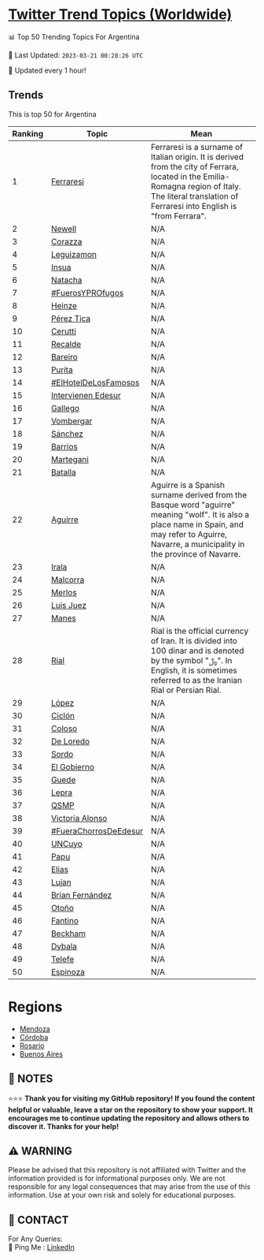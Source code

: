 [Twitter Trend Topics (Worldwide)](https://github.com/ErcinDedeoglu/Twitter-Trend-Topics)
==========


📊 Top 50 Trending Topics For Argentina

📆 Last Updated: `2023-03-21 00:28:26 UTC`

🔧 Updated every 1 hour!


## Trends

This is top 50 for Argentina

| Ranking | Topic | Mean |
| ------- | ------------ | ------------ |
| 1 | [Ferraresi](http://twitter.com/search?q=Ferraresi) | Ferraresi is a surname of Italian origin. It is derived from the city of Ferrara, located in the Emilia-Romagna region of Italy. The literal translation of Ferraresi into English is "from Ferrara". |
| 2 | [Newell](http://twitter.com/search?q=Newell) | N/A |
| 3 | [Corazza](http://twitter.com/search?q=Corazza) | N/A |
| 4 | [Leguizamon](http://twitter.com/search?q=Leguizamon) | N/A |
| 5 | [Insua](http://twitter.com/search?q=Insua) | N/A |
| 6 | [Natacha](http://twitter.com/search?q=Natacha) | N/A |
| 7 | [#FuerosYPROfugos](http://twitter.com/search?q=%23FuerosYPROfugos) | N/A |
| 8 | [Heinze](http://twitter.com/search?q=Heinze) | N/A |
| 9 | [Pérez Tica](http://twitter.com/search?q=P%c3%a9rez+Tica) | N/A |
| 10 | [Cerutti](http://twitter.com/search?q=Cerutti) | N/A |
| 11 | [Recalde](http://twitter.com/search?q=Recalde) | N/A |
| 12 | [Bareiro](http://twitter.com/search?q=Bareiro) | N/A |
| 13 | [Purita](http://twitter.com/search?q=Purita) | N/A |
| 14 | [#ElHotelDeLosFamosos](http://twitter.com/search?q=%23ElHotelDeLosFamosos) | N/A |
| 15 | [Intervienen Edesur](http://twitter.com/search?q=Intervienen+Edesur) | N/A |
| 16 | [Gallego](http://twitter.com/search?q=Gallego) | N/A |
| 17 | [Vombergar](http://twitter.com/search?q=Vombergar) | N/A |
| 18 | [Sánchez](http://twitter.com/search?q=S%c3%a1nchez) | N/A |
| 19 | [Barrios](http://twitter.com/search?q=Barrios) | N/A |
| 20 | [Martegani](http://twitter.com/search?q=Martegani) | N/A |
| 21 | [Batalla](http://twitter.com/search?q=Batalla) | N/A |
| 22 | [Aguirre](http://twitter.com/search?q=Aguirre) | Aguirre is a Spanish surname derived from the Basque word "aguirre" meaning "wolf". It is also a place name in Spain, and may refer to Aguirre, Navarre, a municipality in the province of Navarre. |
| 23 | [Irala](http://twitter.com/search?q=Irala) | N/A |
| 24 | [Malcorra](http://twitter.com/search?q=Malcorra) | N/A |
| 25 | [Merlos](http://twitter.com/search?q=Merlos) | N/A |
| 26 | [Luis Juez](http://twitter.com/search?q=Luis+Juez) | N/A |
| 27 | [Manes](http://twitter.com/search?q=Manes) | N/A |
| 28 | [Rial](http://twitter.com/search?q=Rial) | Rial is the official currency of Iran. It is divided into 100 dinar and is denoted by the symbol "﷼". In English, it is sometimes referred to as the Iranian Rial or Persian Rial. |
| 29 | [López](http://twitter.com/search?q=L%c3%b3pez) | N/A |
| 30 | [Ciclón](http://twitter.com/search?q=Cicl%c3%b3n) | N/A |
| 31 | [Coloso](http://twitter.com/search?q=Coloso) | N/A |
| 32 | [De Loredo](http://twitter.com/search?q=De+Loredo) | N/A |
| 33 | [Sordo](http://twitter.com/search?q=Sordo) | N/A |
| 34 | [El Gobierno](http://twitter.com/search?q=El+Gobierno) | N/A |
| 35 | [Guede](http://twitter.com/search?q=Guede) | N/A |
| 36 | [Lepra](http://twitter.com/search?q=Lepra) | N/A |
| 37 | [QSMP](http://twitter.com/search?q=QSMP) | N/A |
| 38 | [Victoria Alonso](http://twitter.com/search?q=Victoria+Alonso) | N/A |
| 39 | [#FueraChorrosDeEdesur](http://twitter.com/search?q=%23FueraChorrosDeEdesur) | N/A |
| 40 | [UNCuyo](http://twitter.com/search?q=UNCuyo) | N/A |
| 41 | [Papu](http://twitter.com/search?q=Papu) | N/A |
| 42 | [Elias](http://twitter.com/search?q=Elias) | N/A |
| 43 | [Lujan](http://twitter.com/search?q=Lujan) | N/A |
| 44 | [Brian Fernández](http://twitter.com/search?q=Brian+Fern%c3%a1ndez) | N/A |
| 45 | [Otoño](http://twitter.com/search?q=Oto%c3%b1o) | N/A |
| 46 | [Fantino](http://twitter.com/search?q=Fantino) | N/A |
| 47 | [Beckham](http://twitter.com/search?q=Beckham) | N/A |
| 48 | [Dybala](http://twitter.com/search?q=Dybala) | N/A |
| 49 | [Telefe](http://twitter.com/search?q=Telefe) | N/A |
| 50 | [Espinoza](http://twitter.com/search?q=Espinoza) | N/A |



# Regions

* [Mendoza](</Argentina/Mendoza.md>)
* [Córdoba](</Argentina/Córdoba.md>)
* [Rosario](</Argentina/Rosario.md>)
* [Buenos Aires](</Argentina/Buenos Aires.md>)



## 📝 NOTES

⭐⭐⭐ **Thank you for visiting my GitHub repository! If you found the content helpful or valuable, leave a star on the repository to show your support. It encourages me to continue updating the repository and allows others to discover it. Thanks for your help!**


## ⚠️ WARNING

Please be advised that this repository is not affiliated with Twitter and the information provided is for informational purposes only. We are not responsible for any legal consequences that may arise from the use of this information. Use at your own risk and solely for educational purposes.


## 📨 CONTACT

 For Any Queries:  
            🏓 Ping Me : [LinkedIn](https://www.linkedin.com/in/ercindedeoglu/)
